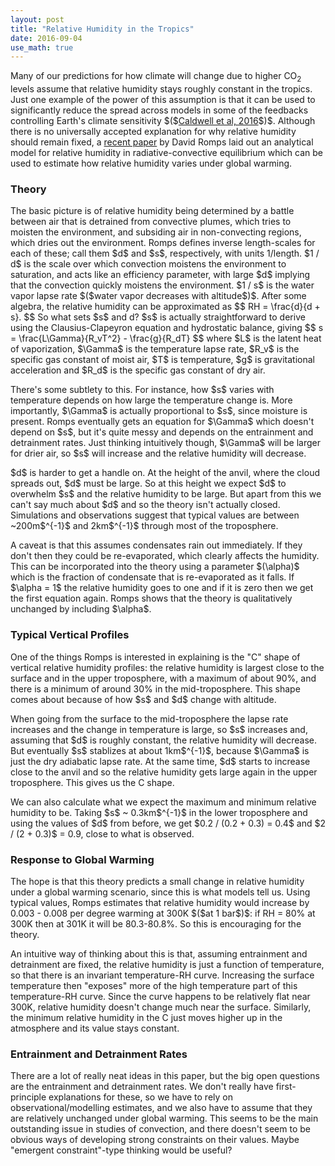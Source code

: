 ```yaml
---
layout: post
title: "Relative Humidity in the Tropics"
date: 2016-09-04
use_math: true
---
```


<p>Many of our predictions for how climate will change due to higher CO<sub>2</sub> levels assume that relative humidity stays roughly constant in the tropics. Just one example of the power of this assumption is that it can be used to significantly reduce the spread across models in some of the feedbacks controlling Earth's climate sensitivity $($<a href="http://journals.ametsoc.org/doi/abs/10.1175/JCLI-D-15-0352.1">Caldwell et al, 2016</a>$)$. Although there is no universally accepted explanation for why relative humidity should remain fixed, a <a href="http://romps.berkeley.edu/2013/lapse/13lapse.pdf">recent paper</a> by David Romps laid out an analytical model for relative humidity in radiative-convective equilibrium which can be used to estimate how relative humidity varies under global warming.</p>

<h3>Theory</h3>

<p>The basic picture is of relative humidity being determined by a battle between air that is detrained from convective plumes, which tries to moisten the environment, and subsiding air in non-convecting regions, which dries out the environment. Romps defines inverse length-scales for each of these; call them $d$ and $s$, respectively, with units 1/length. $1 / d$ is the scale over which convection moistens the environment to saturation, and acts like an efficiency parameter, with large $d$ implying that the convection quickly moistens the environment. $1 / s$ is the water vapor lapse rate $($water vapor decreases with altitude$)$. After some algebra, the relative humidity can be approximated as
$$
RH = \frac{d}{d + s}.
$$
So what sets $s$ and d? $s$ is actually straightforward to derive using the Clausius-Clapeyron equation and hydrostatic balance, giving
$$
s = \frac{L\Gamma}{R_vT^2} - \frac{g}{R_dT}
$$
where $L$ is the latent heat of vaporization, $\Gamma$ is the temperature lapse rate, $R_v$ is the specific gas constant of moist air, $T$ is temperature, $g$ is gravitational acceleration and $R_d$ is the specific gas constant of dry air.</p> 

<p>There's some subtlety to this. For instance, how $s$ varies with temperature depends on how large the temperature change is. More importantly, $\Gamma$ is actually proportional to $s$, since moisture is present. Romps eventually gets an equation for $\Gamma$ which doesn't depend on $s$, but it's quite messy and depends on the entrainment and detrainment rates. Just thinking intuitively though, $\Gamma$ will be larger for drier air, so $s$ will increase and the relative humidity will decrease.</p>

<p>$d$ is harder to get a handle on. At the height of the anvil, where the cloud spreads out, $d$ must be large. So at this height we expect $d$ to overwhelm $s$ and the relative humidity to be large. But apart from this we can't say much about $d$ and so the theory isn't actually closed. Simulations and observations suggest that typical values are between ~200m$^{-1}$ and 2km$^{-1}$ through most of the troposphere.</p> 

<p>A caveat is that this assumes condensates rain out immediately. If they don't then they could be re-evaporated, which clearly affects the humidity. This can be incorporated into the theory using a parameter $(\alpha)$ which is the fraction of condensate that is re-evaporated as it falls. If $\alpha = 1$ the relative humidity goes to one and if it is zero then we get the first equation again. Romps shows that the theory is qualitatively unchanged by including $\alpha$.</p>

<h3>Typical Vertical Profiles</h3>

<p>One of the things Romps is interested in explaining is the "C" shape of vertical relative humidity profiles: the relative humidity is largest close to the surface and in the upper troposphere, with a maximum of about 90%, and there is a minimum of around 30% in the mid-troposphere. This shape comes about because of how $s$ and $d$ change with altitude.</p>

<p>When going from the surface to the mid-troposphere the lapse rate increases and the change in temperature is large, so $s$ increases and, assuming that $d$ is roughly constant, the relative humidity will decrease. But eventually $s$ stablizes at about 1km$^{-1}$, because $\Gamma$ is just the dry adiabatic lapse rate. At the same time, $d$ starts to increase close to the anvil and so the relative humidity gets large again in the upper troposphere. This gives us the C shape.</p>

<p>We can also calculate what we expect the maximum and minimum relative humidity to be. Taking $s$ ~ 0.3km$^{-1}$ in the lower troposphere and using the values of $d$ from before, we get $0.2 / (0.2 + 0.3)  = 0.4$ and $2 / (2 + 0.3)$ = 0.9, close to what is observed.</p>


<h3>Response to Global Warming</h3>

<p>The hope is that this theory predicts a small change in relative humidity under a global warming scenario, since this is what models tell us. Using typical values, Romps estimates that relative humidity would increase by 0.003 - 0.008 per degree warming at 300K $($at 1 bar$)$: if RH = 80% at 300K then at 301K it will be 80.3-80.8%. So this is encouraging for the theory.</p>

<p>An intuitive way of thinking about this is that, assuming entrainment and detrainment are fixed, the relative humidity is just a function of temperature, so that there is an invariant temperature-RH curve. Increasing the surface temperature then "exposes" more of the high temperature part of this temperature-RH curve. Since the curve happens to be relatively flat near 300K, relative humidity doesn't change much near the surface. Similarly, the minimum relative humidity in the C just moves higher up in the atmosphere and its value stays constant.</p> 


<h3>Entrainment and Detrainment Rates</h3>

<p>There are a lot of really neat ideas in this paper, but the big open questions are the entrainment and detrainment rates. We don't really have first-principle explanations for these, so we have to rely on observational/modelling estimates, and we also have to assume that they are relatively unchanged under global warming. This seems to be the main outstanding issue in studies of convection, and there doesn't seem to be obvious ways of developing strong constraints on their values. Maybe "emergent constraint"-type thinking would be useful?</p>












